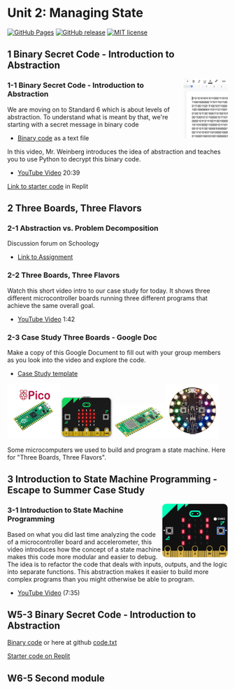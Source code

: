 # Unit 2: Managing State

[![GitHub Pages](https://github.com/ssis-aa/managing-state/actions/workflows/jekyll-gh-pages.yml/badge.svg)](https://github.com/ssis-aa/managing-state/actions/workflows/jekyll-gh-pages.yml)
[![GitHub release](https://img.shields.io/github/release/ssis-aa/managing-state.svg)](https://GitHub.com/ssis-aa/managing-state/releases/)
[![MIT license](https://img.shields.io/github/license/ssis-aa/managing-state)](https://ssis-aa.mit-license.org/)

## 1 Binary Secret Code - Introduction to Abstraction

<a href="https://docs.google.com/document/d/1kezu8lGU67GcGHCYDIvUUrRqeUwTgyaD42zFfC4XZ_0/edit?usp=sharing"><img src="assets/binary3.png" align="right" width="20%"></a>

### 1-1 Binary Secret Code - Introduction to Abstraction

We are moving on to Standard 6 which is about levels of abstraction. To understand what is meant by that, we're starting with a secret message in binary code

- [Binary code](https://docs.google.com/document/d/1kezu8lGU67GcGHCYDIvUUrRqeUwTgyaD42zFfC4XZ_0/edit?usp=sharing) as a text file

In this video, Mr. Weinberg introduces the idea of abstraction and teaches you to use Python to decrypt this binary code.

- [YouTube Video](https://www.youtube.com/watch?v=4GWgFZCZn94) 20:39

[Link to starter code](https://www.google.com/url?q=https%3A%2F%2Freplit.com%2F%40evanweinberg%2FTranslatingBinary%23main.py&sa=D&sntz=1&usg=AOvVaw3w90p6AB7BNC23sKSMMrLL) in Replit


## 2 Three Boards, Three Flavors

### 2-1 Abstraction vs. Problem Decomposition

Discussion forum on Schoology

- [Link to Assignment](https://docs.google.com/document/d/1tk-gJRYXZB_IMt6jK14gWcaT7Nja70v3mpi6DMMQfak/edit?usp=sharing)

### 2-2 Three Boards, Three Flavors

Watch this short video intro to our case study for today. It shows three different microcontroller boards running three different programs that achieve the same overall goal.

- [YouTube Video](https://www.youtube.com/watch?v=_zupBo2glAk) 1:42

### 2-3 Case Study Three Boards - Google Doc

Make a copy of this Google Document to fill out with your group members as you look into the video and explore the code.

- [Case Study template](https://docs.google.com/document/d/1nADy817iVK_Uais-4eWhLqNB3-nc6toHfbmavBr7VHU/edit)

<img src="assets/rp2040.jpg" width="24%"><img src="assets/microbit.gif" width="24%"><img src="assets/rp2040W.jpg" width="24%"><img src="assets/circuitplayground.jpg" width="24%">

Some microcomputers we used to build and program a state machine. Here for "Three Boards, Three Flavors".

## 3 Introduction to State Machine Programming - Escape to Summer Case Study

<img src="assets/microbit.png" align="right" width="30%">

### 3-1 Introduction to State Machine Programming

Based on what you did last time analyzing the code of a microcontroller board and accelerometer, this video introduces how the concept of a state machine makes this code more modular and easier to debug. The idea is to refactor the code that deals with inputs, outputs, and the logic into separate functions. This abstraction makes it easier to build more complex programs than you might otherwise be able to program.

- [YouTube Video](https://youtu.be/FPyg7os2Cbw) (7:35)




## W5-3 Binary Secret Code - Introduction to Abstraction

[Binary code](https://docs.google.com/document/d/1kezu8lGU67GcGHCYDIvUUrRqeUwTgyaD42zFfC4XZ_0/edit) or here at github [code.txt](binary/code.txt)

[Starter code on Replit](https://replit.com/@evanweinberg/TranslatingBinary#main.py)

## W6-5 Second module
